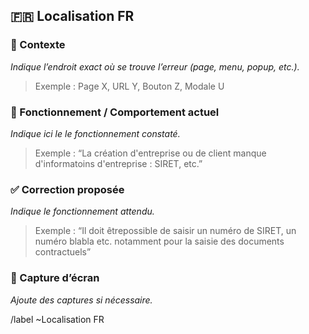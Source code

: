 ## 🇫🇷 Localisation FR

### 🔎 Contexte
_Indique l’endroit exact où se trouve l’erreur (page, menu, popup, etc.)._

> Exemple : Page X, URL Y, Bouton Z, Modale U

### 📝 Fonctionnement / Comportement actuel
_Indique ici le le fonctionnement constaté._

> Exemple : “La création d'entreprise ou de client manque d'informatoins d'entreprise : SIRET, etc.”

### ✅ Correction proposée
_Indique le fonctionnement attendu._

> Exemple : “Il doit êtrepossible de saisir un numéro de SIRET, un numéro blabla etc. notamment pour la saisie des documents contractuels”

### 📸 Capture d’écran
_Ajoute des captures si nécessaire._


/label ~Localisation FR